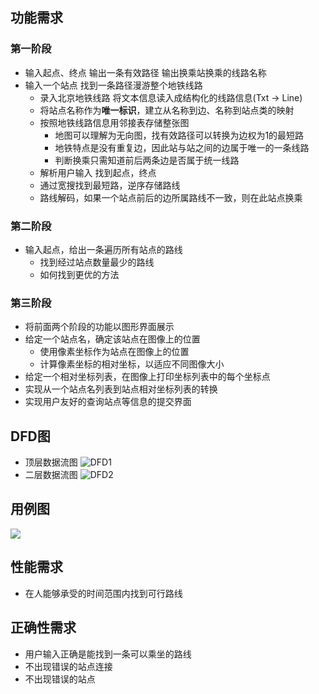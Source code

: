 ## 功能需求

### 第一阶段

- 输入起点、终点 输出一条有效路径 输出换乘站换乘的线路名称
- 输入一个站点 找到一条路径漫游整个地铁线路
  - 录入北京地铁线路 将文本信息读入成结构化的线路信息(Txt -> Line)
  - 将站点名称作为**唯一标识**，建立从名称到边、名称到站点类的映射
  - 按照地铁线路信息用邻接表存储整张图
    - 地图可以理解为无向图，找有效路径可以转换为边权为1的最短路
    - 地铁特点是没有重复边，因此站与站之间的边属于唯一的一条线路
    - 判断换乘只需知道前后两条边是否属于统一线路
  - 解析用户输入 找到起点，终点
  - 通过宽搜找到最短路，逆序存储路线
  - 路线解码，如果一个站点前后的边所属路线不一致，则在此站点换乘

### 第二阶段

* 输入起点，给出一条遍历所有站点的路线
  * 找到经过站点数量最少的路线
  * 如何找到更优的方法

### 第三阶段

* 将前面两个阶段的功能以图形界面展示
* 给定一个站点名，确定该站点在图像上的位置
  * 使用像素坐标作为站点在图像上的位置
  * 计算像素坐标的相对坐标，以适应不同图像大小
* 给定一个相对坐标列表，在图像上打印坐标列表中的每个坐标点
* 实现从一个站点名列表到站点相对坐标列表的转换
* 实现用户友好的查询站点等信息的提交界面

## DFD图

- 顶层数据流图
  ![DFD1](https://image-hosting-404.oss-cn-beijing.aliyuncs.com/img/DFD1.jpg)
- 二层数据流图
  ![DFD2](https://image-hosting-404.oss-cn-beijing.aliyuncs.com/img/DFD2.jpg)

## 用例图

![](http://image-hosting-404.oss-cn-beijing.aliyuncs.com/img/example.png)

## 性能需求

- 在人能够承受的时间范围内找到可行路线

##  正确性需求

- 用户输入正确是能找到一条可以乘坐的路线
- 不出现错误的站点连接
- 不出现错误的站点
